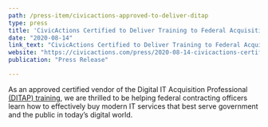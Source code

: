 ```yaml
---
path: /press-item/civicactions-approved-to-deliver-ditap
type: press
title: 'CivicActions Certified to Deliver Training to Federal Acquisition Professionals'
date: "2020-08-14"
link_text: "CivicActions Certified to Deliver Training to Federal Acquisition Professionals"
website: "https://civicactions.com/press/2020-08-14-civicactions-certified-to-deliver-ditap"
publication: "Press Release"

---
```


As an approved certified vendor of the Digital IT Acquisition Professional [(DITAP) training](https://civicactions.com/ditap), we are thrilled to be helping federal contracting officers learn how to effectively buy modern IT services that best serve government and the public in today’s digital world.
